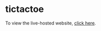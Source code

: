 # tictactoe
To view the live-hosted website, [click here](https://puppetdart.github.io/tictactoe_game/).
